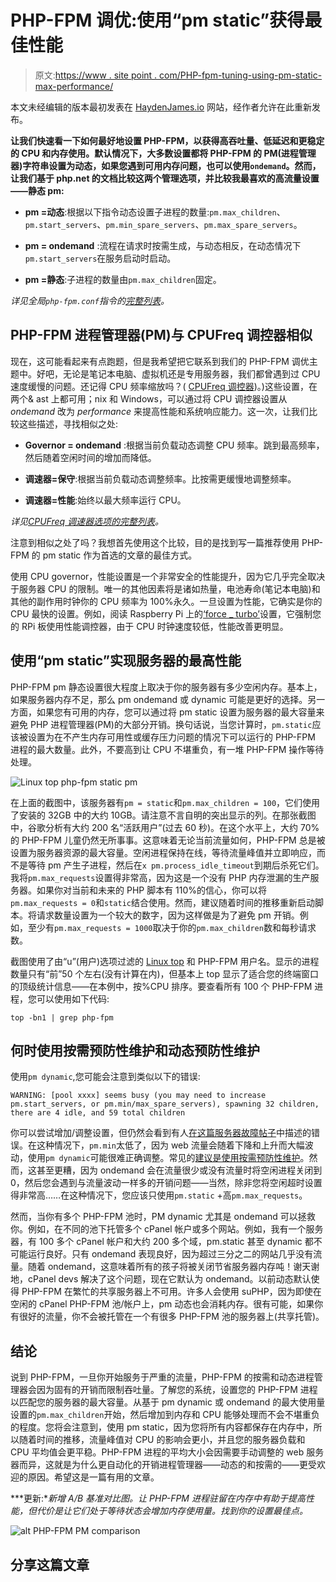 # PHP-FPM 调优:使用“pm static”获得最佳性能

> 原文:[https://www . site point . com/PHP-fpm-tuning-using-pm-static-max-performance/](https://www.sitepoint.com/php-fpm-tuning-using-pm-static-max-performance/)

本文未经编辑的版本最初发表在 [HaydenJames.io](https://haydenjames.io/php-fpm-tuning-using-pm-static-max-performance/) 网站，经作者允许在此重新发布。

**让我们快速看一下如何最好地设置 PHP-FPM，以获得高吞吐量、低延迟和更稳定的 CPU 和内存使用。默认情况下，大多数设置都将 PHP-FPM 的 PM(进程管理器)字符串设置为动态，如果您遇到可用内存问题，也可以使用`ondemand`。然而，让我们基于 php.net 的文档比较这两个管理选项，并比较我最喜欢的高流量设置——静态 pm:**

*   **pm =动态**:根据以下指令动态设置子进程的数量:`pm.max_children`、`pm.start_servers`、`pm.min_spare_servers`、`pm.max_spare_servers`。

*   **pm = ondemand** :流程在请求时按需生成，与动态相反，在动态情况下`pm.start_servers`在服务启动时启动。

*   **pm =静态**:子进程的数量由`pm.max_children`固定。

*详见全局`php-fpm.conf`指令的[完整列表](http://php.net/manual/en/install.fpm.configuration.php)。*

## PHP-FPM 进程管理器(PM)与 CPUFreq 调控器相似

现在，这可能看起来有点跑题，但是我希望把它联系到我们的 PHP-FPM 调优主题中。好吧，无论是笔记本电脑、虚拟机还是专用服务器，我们都曾遇到过 CPU 速度缓慢的问题。还记得 CPU 频率缩放吗？( [CPUFreq 调控器](https://www.kernel.org/doc/Documentation/cpu-freq/governors.txt))。)这些设置，在两个& ast 上都可用；nix 和 Windows，可以通过将 CPU 调控器设置从 *ondemand* 改为 *performance* 来提高性能和系统响应能力。这一次，让我们比较这些描述，寻找相似之处:

*   **Governor = ondemand** :根据当前负载动态调整 CPU 频率。跳到最高频率，然后随着空闲时间的增加而降低。

*   **调速器=保守**:根据当前负载动态调整频率。比按需更缓慢地调整频率。

*   **调速器=性能**:始终以最大频率运行 CPU。

*详见[CPUFreq 调速器选项的完整列表](https://www.kernel.org/doc/Documentation/cpu-freq/governors.txt)。*

注意到相似之处了吗？我想首先使用这个比较，目的是找到写一篇推荐使用 PHP-FPM 的 pm static 作为首选的文章的最佳方式。

使用 CPU governor，性能设置是一个非常安全的性能提升，因为它几乎完全取决于服务器 CPU 的限制。唯一的其他因素将是诸如热量，电池寿命(笔记本电脑)和其他的副作用时钟你的 CPU 频率为 100%永久。一旦设置为性能，它确实是你的 CPU 最快的设置。例如，阅读 Raspberry Pi 上的[‘force _ turbo’](https://haydenjames.io/raspberry-pi-3-overclock/)设置，它强制您的 RPi 板使用性能调控器，由于 CPU 时钟速度较低，性能改善更明显。

## 使用“pm static”实现服务器的最高性能

PHP-FPM pm 静态设置很大程度上取决于你的服务器有多少空闲内存。基本上，如果服务器内存不足，那么 pm ondemand 或 dynamic 可能是更好的选择。另一方面，如果您有可用的内存，您可以通过将 pm static 设置为服务器的最大容量来避免 PHP 进程管理器(PM)的大部分开销。换句话说，当您计算时，`pm.static`应该被设置为在不产生内存可用性或缓存压力问题的情况下可以运行的 PHP-FPM 进程的最大数量。此外，不要高到让 CPU 不堪重负，有一堆 PHP-FPM 操作等待处理。

![Linux top php-fpm static pm](../Images/ffde6b27836e44093ec0b093fba31560.png)

在上面的截图中，该服务器有`pm = static`和`pm.max_children = 100`，它们使用了安装的 32GB 中的大约 10GB。请注意不言自明的突出显示的列。在那张截图中，谷歌分析有大约 200 名“活跃用户”(过去 60 秒)。在这个水平上，大约 70%的 PHP-FPM 儿童仍然无所事事。这意味着无论当前流量如何，PHP-FPM 总是被设置为服务器资源的最大容量。空闲进程保持在线，等待流量峰值并立即响应，而不是等待 pm 产生子进程，然后在`x pm.process_idle_timeout`到期后杀死它们。我将`pm.max_requests`设置得非常高，因为这是一个没有 PHP 内存泄漏的生产服务器。如果你对当前和未来的 PHP 脚本有 110%的信心，你可以将`pm.max_requests = 0`和`static`结合使用。然而，建议随着时间的推移重新启动脚本。将请求数量设置为一个较大的数字，因为这样做是为了避免 pm 开销。例如，至少有`pm.max_requests = 1000`取决于你的`pm.max_children`数和每秒请求数。

截图使用了由“u”(用户)选项过滤的 [Linux top](https://haydenjames.io/linux-top-customize-it/) 和 PHP-FPM 用户名。显示的进程数量只有“前”50 个左右(没有计算在内)，但基本上 top 显示了适合您的终端窗口的顶级统计信息——在本例中，按%CPU 排序。要查看所有 100 个 PHP-FPM 进程，您可以使用如下代码:

```
top -bn1 | grep php-fpm 
```

## 何时使用按需预防性维护和动态预防性维护

使用`pm dynamic`,您可能会注意到类似以下的错误:

```
WARNING: [pool xxxx] seems busy (you may need to increase pm.start_servers, or pm.min/max_spare_servers), spawning 32 children, there are 4 idle, and 59 total children 
```

你可以尝试增加/调整设置，但仍然会看到有人[在这篇服务器故障帖子](https://serverfault.com/questions/773216/php-error-pool-www-seems-busy-you-may-need-to-increase-pm-start-servers-or-p)中描述的错误。在这种情况下，`pm.min`太低了，因为 web 流量会随着下降和上升而大幅波动，使用`pm dynamic`可能很难正确调整。常见的[建议是使用按需预防性维护](https://serverfault.com/questions/773216/php-error-pool-www-seems-busy-you-may-need-to-increase-pm-start-servers-or-p)。然而，这甚至更糟，因为 ondemand 会在流量很少或没有流量时将空闲进程关闭到 0，然后您会遇到与流量波动一样多的开销问题——当然，除非您将空闲超时设置得非常高……在这种情况下，您应该只使用`pm.static` +高`pm.max_requests`。

然而，当你有多个 PHP-FPM 池时，PM dynamic 尤其是 ondemand 可以拯救你。例如，在不同的池下托管多个 cPanel 帐户或多个网站。例如，我有一个服务器，有 100 多个 cPanel 帐户和大约 200 多个域，pm.static 甚至 dynamic 都不可能运行良好。只有 ondemand 表现良好，因为超过三分之二的网站几乎没有流量。随着 ondemand，这意味着所有的孩子将被关闭节省服务器内存吨！谢天谢地，cPanel devs 解决了这个问题，现在它默认为 ondemand。以前动态默认使得 PHP-FPM 在繁忙的共享服务器上不可用。许多人会使用 suPHP，因为即使在空闲的 cPanel PHP-FPM 池/帐户上，pm 动态也会消耗内存。很有可能，如果你有很好的流量，你不会被托管在一个有很多 PHP-FPM 池的服务器上(共享托管)。

## 结论

说到 PHP-FPM，一旦你开始服务于严重的流量，PHP-FPM 的按需和动态进程管理器会因为固有的开销而限制吞吐量。了解您的系统，设置您的 PHP-FPM 进程以匹配您的服务器的最大容量。从基于 pm dynamic 或 ondemand 的最大使用量设置的`pm.max_children`开始，然后增加到内存和 CPU 能够处理而不会不堪重负的程度。您将会注意到，使用 pm static，因为您将所有内容都保存在内存中，所以随着时间的推移，流量峰值对 CPU 的影响会更小，并且您的服务器负载和 CPU 平均值会更平稳。PHP-FPM 进程的平均大小会因需要手动调整的 web 服务器而异，这就是为什么更自动化的开销进程管理器——动态的和按需的——更受欢迎的原因。希望这是一篇有用的文章。

***更新:**新增 A/B 基准对比图。让 PHP-FPM 进程驻留在内存中有助于提高性能，但代价是让它们处于等待状态会增加内存使用量。找到你的设置最佳点。*

![alt PHP-FPM PM comparison](../Images/b2de432436baf0442db3411b165742fb.png)

## 分享这篇文章